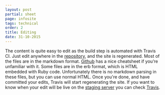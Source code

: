 ```yaml
---
layout: post
partial: sheet
page: infosite
tags: technical
order: 2
title: Editing
date: 31-10-2015
---
```

The content is quite easy to edit as the build step is automated with Travis CI. Just edit anywhere in the [repository](https://github.com/OffCourse/offcourse-documentation/tree/master/source/content), and the site is regenerated. Most of the files are in the markdown format. [Github](https://github.com/adam-p/markdown-here/wiki/Markdown-Cheatsheet) has a nice cheatsheet if you’re unfamiliar with it. Some files are in the erb format, which is HTML embedded with Ruby code. Unfortunately there is no markdown parsing in these files, but you can use normal HTML. Once you're done, and have committed your edits, Travis will start regenerating the site. If you want to know when your edit will be live on the [staging server](http://user-staging.offcourse.io) you can check [Travis](https://travis-ci.org/OffCourse/offcourse-documentation). 
